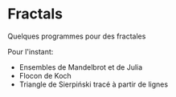 # Fractals

Quelques programmes pour des fractales

Pour l'instant:
* Ensembles de Mandelbrot et de Julia
* Flocon de Koch
* Triangle de Sierpiński tracé à partir de lignes
